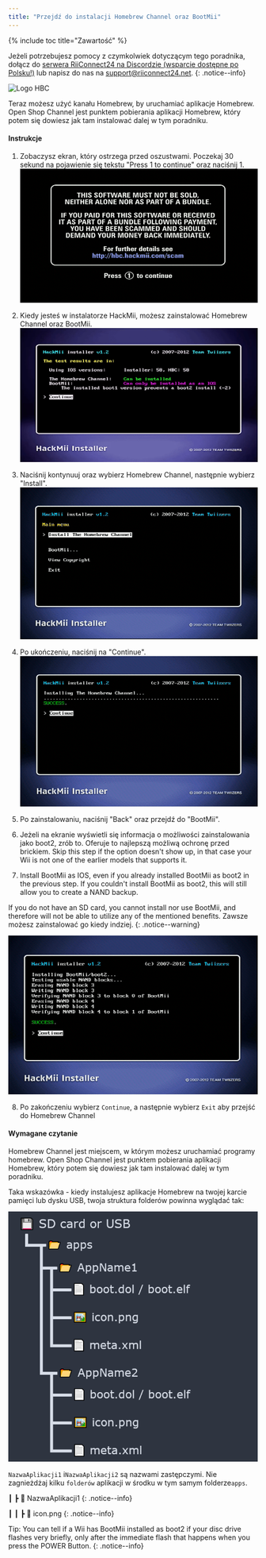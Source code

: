 ```yaml
---
title: "Przejdź do instalacji Homebrew Channel oraz BootMii"
---
```


{% include toc title="Zawartość" %}

Jeżeli potrzebujesz pomocy z czymkolwiek dotyczącym tego poradnika, dołącz do [serwera RiiConnect24 na Discordzie (wsparcie dostępne po Polsku!)](https://discord.gg/rc24) lub napisz do nas na [support@riiconnect24.net](mailto:support@riiconnect24.net).
{: .notice--info}

![Logo HBC](/images/hbc.png)

Teraz możesz użyć kanału Homebrew, by uruchamiać aplikacje Homebrew. Open Shop Channel jest punktem pobierania aplikacji Homebrew, który potem się dowiesz jak tam instalować dalej w tym poradniku.

#### Instrukcje

1. Zobaczysz ekran, który ostrzega przed oszustwami. Poczekaj 30 sekund na pojawienie się tekstu "Press 1 to continue" oraz naciśnij 1. ![Ekran z informacją o oszustwach](/images/Wii/ScamScreen.png)

2. Kiedy jesteś w instalatorze HackMii, możesz zainstalować Homebrew Channel oraz BootMii. ![Wyniki](/images/Wii/Results.png)

3. Naciśnij kontynuuj oraz wybierz Homebrew Channel, następnie wybierz "Install". ![Zainstaluj Homebrew Channel](/images/Wii/InstallHomebrewChannel.png)

4. Po ukończeniu, naciśnij na "Continue". ![Sukces podczas instalacji Homebrew Channel](/images/Wii/SuccessHBC.png)

5. Po zainstalowaniu, naciśnij "Back" oraz przejdź do "BootMii".
6. Jeżeli na ekranie wyświetli się informacja o możliwości zainstalowania jako boot2, zrób to. Oferuje to najlepszą możliwą ochronę przed brickiem. Skip this step if the option doesn't show up, in that case your Wii is not one of the earlier models that supports it.
7. Install BootMii as IOS, even if you already installed BootMii as boot2 in the previous step. If you couldn't install BootMii as boot2, this will still allow you to create a NAND backup.

If you do not have an SD card, you cannot install nor use BootMii, and therefore will not be able to utilize any of the mentioned benefits. Zawsze możesz zainstalować go kiedy indziej.
{: .notice--warning}

![Instalacja BootMii](/images/Wii/InstallBootMii.png)

8. Po zakończeniu wybierz `Continue`, a następnie wybierz `Exit` aby przejść do Homebrew Channel

#### Wymagane czytanie

Homebrew Channel jest miejscem, w którym możesz uruchamiać programy homebrew. Open Shop Channel jest punktem pobierania aplikacji Homebrew, który potem się dowiesz jak tam instalować dalej w tym poradniku.

Taka wskazówka - kiedy instalujesz aplikacje Homebrew na twojej karcie pamięci lub dysku USB, twoja struktura folderów powinna wyglądać tak:

![Proper SD Card Folder Structure](images/Wii/FolderStructure.png)

`NazwaAplikacji1` i`NazwaAplikacji2` są nazwami zastępczymi. Nie zagnieżdżaj kilku `folderów` aplikacji w środku w tym samym folderze`apps`.

┃ ┣ 📂 NazwaAplikacji1
{: .notice--info}

┃ ┃ ┣ 📄 icon.png
{: .notice--info}

Tip: You can tell if a Wii has BootMii installed as boot2 if your disc drive flashes very briefly, only after the immediate flash that happens when you press the POWER Button.
{: .notice--info}

